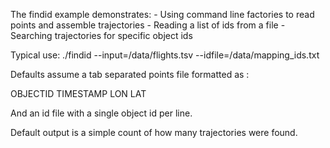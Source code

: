 The findid example demonstrates:
    - Using command line factories to read points and assemble trajectories
    - Reading a list of ids from a file
    - Searching trajectories for specific object ids

Typical use:
    ./findid --input=/data/flights.tsv --idfile=/data/mapping_ids.txt

Defaults assume a tab separated points file formatted as :

OBJECTID TIMESTAMP LON LAT

And an id file with a single object id per line.

Default output is a simple count of how many trajectories were found.